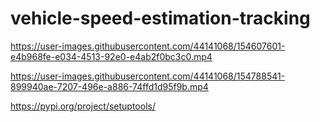 # vehicle-speed-estimation-tracking

https://user-images.githubusercontent.com/44141068/154607601-e4b968fe-e034-4513-92e0-e4ab2f0bc3c0.mp4


https://user-images.githubusercontent.com/44141068/154788541-899940ae-7207-496e-a886-74ffd1d95f9b.mp4

https://pypi.org/project/setuptools/
